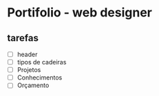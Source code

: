 # Portifolio - web designer 

## tarefas

- [ ] header
- [ ] tipos de cadeiras
- [ ] Projetos
- [ ] Conhecimentos
- [ ] Orçamento

